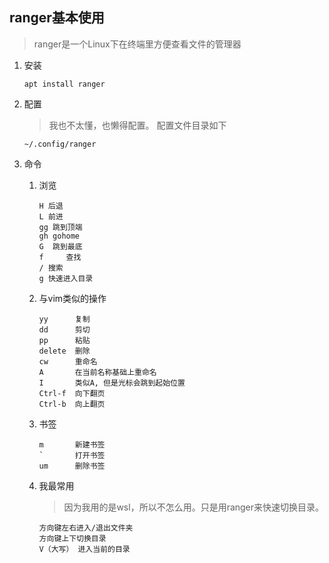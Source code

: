 ## ranger基本使用

>ranger是一个Linux下在终端里方便查看文件的管理器

1. 安装

   ```
   apt install ranger
   ```

2. 配置

   > 我也不太懂，也懒得配置。  配置文件目录如下

   ```
   ~/.config/ranger
   ```

3. 命令

   1. 浏览

      ```
      H 后退
      L 前进
      gg 跳到顶端
      gh gohome
      G  跳到最底
      f 	查找
      /	搜索
      g 快速进入目录
      ```

   2. 与vim类似的操作

      ```
      yy      复制
      dd      剪切
      pp      粘贴
      delete  删除
      cw      重命名
      A       在当前名称基础上重命名
      I       类似A, 但是光标会跳到起始位置
      Ctrl-f  向下翻页
      Ctrl-b  向上翻页
      ```

   3. 书签

      ```
      m       新建书签
      `       打开书签
      um      删除书签
      ```

   4. 我最常用

      > 因为我用的是wsl，所以不怎么用。只是用ranger来快速切换目录。

      ```
      方向键左右进入/退出文件夹
      方向键上下切换目录
      V（大写） 进入当前的目录
      ```

      